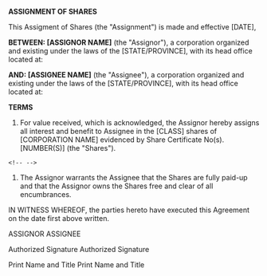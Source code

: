 **ASSIGNMENT OF SHARES**

This Assigment of Shares (the "Assignment") is made and effective
\[DATE\],

**BETWEEN: \[ASSIGNOR NAME\]** (the \"Assignor\"), a corporation
organized and existing under the laws of the \[STATE/PROVINCE\], with
its head office located at:

**AND: \[ASSIGNEE NAME\]** (the \"Assignee\"), a corporation organized
and existing under the laws of the \[STATE/PROVINCE\], with its head
office located at:

**TERMS**

1.  For value received, which is acknowledged, the Assignor hereby
    assigns all interest and benefit to Assignee in the \[CLASS\] shares
    of \[CORPORATION NAME\] evidenced by Share Certificate No(s).
    \[NUMBER(S)\] (the \"Shares\").

```{=html}
<!-- -->
```
1.  The Assignor warrants the Assignee that the Shares are fully paid-up
    and that the Assignor owns the Shares free and clear of all
    encumbrances.

IN WITNESS WHEREOF, the parties hereto have executed this Agreement on
the date first above written.

ASSIGNOR ASSIGNEE

Authorized Signature Authorized Signature

Print Name and Title Print Name and Title
